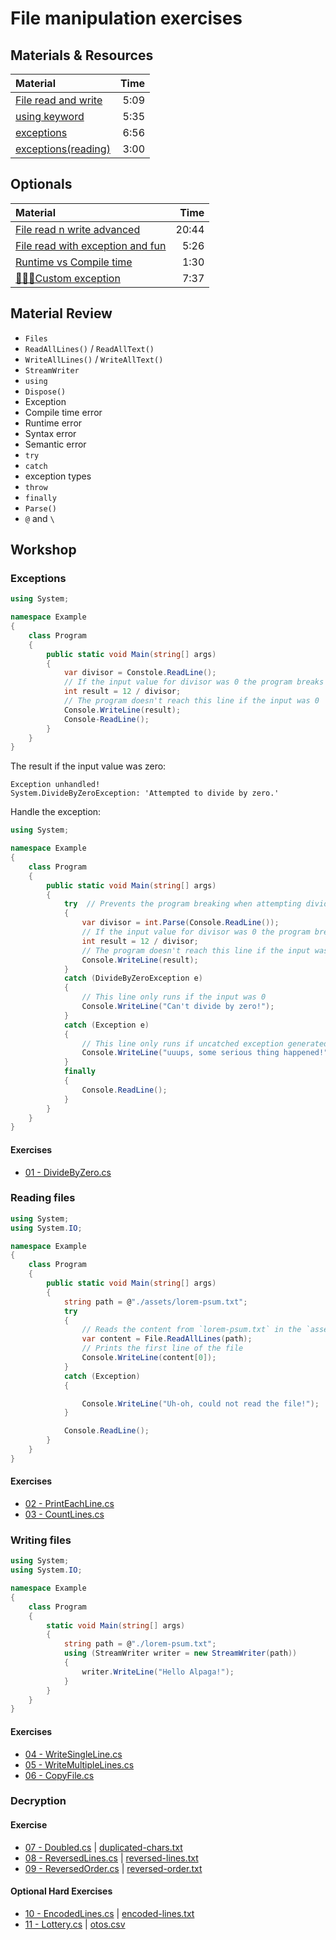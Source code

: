 # File manipulation exercises

## Materials & Resources

| Material | Time |
|:---------|-----:|
|[File read and write](https://www.youtube.com/watch?v=kGZD_k1M938)|5:09|
|[using keyword](https://www.youtube.com/watch?v=Dxbbtx-8MKw)|5:35|
|[exceptions](https://www.youtube.com/watch?v=DzUFm2FNeyo)|6:56|
|[exceptions(reading)](https://docs.microsoft.com/en-us/dotnet/csharp/programming-guide/exceptions/exception-handling)|3:00|

## Optionals

| Material | Time |
|:---------|------:|
|[File read n write advanced](https://www.youtube.com/watch?v=HKqMqFJr4SY)|20:44|
|[File read with exception and fun](https://www.youtube.com/watch?v=LkpODZE2vmk)|5:26|
|[Runtime vs Compile time](https://stackoverflow.com/questions/846103/runtime-vs-compile-time)|1:30|
|[💪💪💪Custom exception](https://www.youtube.com/watch?v=ybd7nHiDCCY)|7:37|

## Material Review


 - `Files`
 - `ReadAllLines()` / `ReadAllText()`
 - `WriteAllLines()` / `WriteAllText()`
 - `StreamWriter`
 - `using`
 - `Dispose()`
 - Exception
 - Compile time error
 - Runtime error
 - Syntax error
 - Semantic error
 - `try`
 - `catch`
 - exception types
 - `throw`
 - `finally`
 - `Parse()`
 - `@` and `\`

## Workshop

### Exceptions

```c#
using System;

namespace Example
{
    class Program
    {
        public static void Main(string[] args)
        {
            var divisor = Constole.ReadLine();
            // If the input value for divisor was 0 the program breaks
            int result = 12 / divisor;
            // The program doesn't reach this line if the input was 0
            Console.WriteLine(result);
            Console-ReadLine();
        }
    }
}
```

The result if the input value was zero:

```
Exception unhandled!
System.DivideByZeroException: 'Attempted to divide by zero.'
```

Handle the exception:

```c#
using System;

namespace Example
{
    class Program
    {
        public static void Main(string[] args)
        {
            try  // Prevents the program breaking when attempting dividing by zero
            {
                var divisor = int.Parse(Console.ReadLine());
                // If the input value for divisor was 0 the program breaks
                int result = 12 / divisor;
                // The program doesn't reach this line if the input was 0
                Console.WriteLine(result);
            }
            catch (DivideByZeroException e)
            {
                // This line only runs if the input was 0
                Console.WriteLine("Can't divide by zero!");
            }
            catch (Exception e)
            {
                // This line only runs if uncatched exception generated
                Console.WriteLine("uuups, some serious thing happened!");
            }
            finally
            {
                Console.ReadLine();
            }
        }
    }
}
```

#### Exercises

 - [01 - DivideByZero.cs](divide-by-zero/DivideByZero.cs)

### Reading files

```c#
using System;
using System.IO;

namespace Example
{
    class Program
    {
        public static void Main(string[] args)
        {
            string path = @"./assets/lorem-psum.txt";
            try
            {
                // Reads the content from `lorem-psum.txt` in the `assets` folder line by line to a string List
                var content = File.ReadAllLines(path);
                // Prints the first line of the file
                Console.WriteLine(content[0]);
            }
            catch (Exception)
            {

                Console.WriteLine("Uh-oh, could not read the file!");
            }

            Console.ReadLine();
        }
    }
}
```

#### Exercises

 - [02 - PrintEachLine.cs](print-each-line/PrintEachLine.cs)
 - [03 - CountLines.cs](count-lines/CountLines.cs)

### Writing files

```c#
using System;
using System.IO;

namespace Example
{
    class Program
    {
        static void Main(string[] args)
        {
            string path = @"./lorem-psum.txt";
            using (StreamWriter writer = new StreamWriter(path))
            {
                writer.WriteLine("Hello Alpaga!");
            }
        }
    }
}
```

#### Exercises

 - [04 - WriteSingleLine.cs](write-single-line/WriteSingleLine.cs)
 - [05 - WriteMultipleLines.cs](write-multiple-lines/WriteMultipleLines.cs)
 - [06 - CopyFile.cs](copy-file/CopyFile.cs)

### Decryption

#### Exercise

 - [07 - Doubled.cs](decrypt-doubled/Doubled.cs) | [duplicated-chars.txt](decrypt-doubled/duplicated-chars.txt)
 - [08 - ReversedLines.cs](decrypt-reversed-lines/ReversedLines.cs) | [reversed-lines.txt](decrypt-reversed-lines/reversed-lines.txt)
 - [09 - ReversedOrder.cs](decrypt-reversed-order/ReversedOrder.cs) | [reversed-order.txt](decrypt-reversed-order/reversed-order.txt)


#### Optional Hard Exercises

 - [10 - EncodedLines.cs](decrypt-encoded/EncodedLines.cs) | [encoded-lines.txt](decrypt-encoded/encoded-lines.txt)
 - [11 - Lottery.cs](lottery/Lottery.cs) | [otos.csv](lottery/otos.csv)

